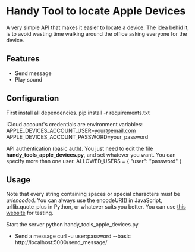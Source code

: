# Handy Tool to locate Apple Devices

A very simple API that makes it easier to locate a device. The idea behid it, is to avoid wasting time walking around the office asking everyone for the device.

## Features
* Send message
* Play sound

## Configuration
First install all dependencies.
	pip install -r requirements.txt

iCloud account's credentials are environment variables: 
	APPLE_DEVICES_ACCOUNT_USER=your@email.com
	APPLE_DEVICES_ACCOUNT_PASSWORD=your_password

API authentication (basic auth). You just need to edit the file **handy_tools_apple_devices.py**, and set whatever you want. You can specify more than one user.
	ALLOWED_USERS = {
    		"user": "password"
	}	

## Usage
Note that every string containing spaces or special characters must be *urlencoded*. You can always use the encodeURI() in JavaScript, urllib.quote_plus in Python, or whatever suits you better. You can use [this website](https://www.urlencoder.org/) for testing.

Start the server
	python handy_tools_apple_devices.py

* Send a message
	curl -u user:password --basic http://localhost:5000/send_message/<title>/<message>/<play_sound>/<url_encoded_device_id>
Example:
	curl -u user:password --basic http://localhost:5000/send_message/Message/Hi%2C%20I%27m%20looking%20for%20this%20device.%20John/False/LArHgLz00DPUNt6bjUnMvIPyAdZhz%2FHtlAq0ASCo%2BsCuHF5wOmDYuuHYVNSUzmWW

This send a pop-up window with title "Message", message "Hi, I'm looking for this device. John", without beeping (play_sound=False), to the device with id=LArHgLz00DPUNt6bjUnMvIPyAdZhz/HtlAq0ASCo+sCuHF5wOmDYuuHYVNSUzmW

* Play sound
	curl -u user:password --basic http://localhost:5000/play_sound/<url_encoded_device_id>
Example:
	curl -u user:password --basic http://localhost:5000/play_sound/LArHgLz00DPUNt6bjUnMvIPyAdZhz%2FHtlAq0ASCo%2BsCuHF5wOmDYuuHYVNSUzmW

## Notes
* For now, I think this is all we need. If you think we could add something useful, you're free to contribute. 

